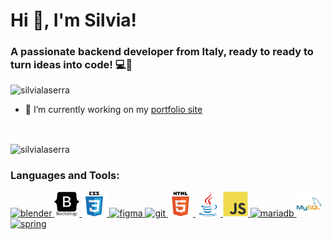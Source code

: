 <h1>Hi 👋, I'm Silvia!</h1>
<h3>A passionate backend developer from Italy, ready to ready to turn ideas into code! 💻🚀</h3>
<p align="left"> <img src="https://komarev.com/ghpvc/?username=silvialaserra&label=Profile%20views&color=0e75b6&style=flat" alt="silvialaserra" /> </p>

- 🔭 I’m currently working on my [portfolio site](#)

<!--- 🌱 I’m currently learning **asd**-->

<!--- 👯 I’m looking to collaborate on [project](#)-->

<!--- 🤝 I’m looking for help with [project](#)-->

<!--- 👨‍💻 All of my projects are available at [asd](asd)-->

<!--- 📝 I regularly write articles on [asd](asd)-->

<!--- 💬 Ask me about **asd**-->

<!--- 📫 How to reach me **asd**-->

<br>

<p><img align="center" src="https://github-readme-stats.vercel.app/api/top-langs?username=silvialaserra&show_icons=true&locale=en&layout=compact" alt="silvialaserra" /></p>

<h3 align="left">Languages and Tools:</h3>
<p align="left"> <a href="https://www.blender.org/" target="_blank" rel="noreferrer"> <img src="https://download.blender.org/branding/community/blender_community_badge_white.svg" alt="blender" width="40" height="40"/> </a> <a href="https://getbootstrap.com" target="_blank" rel="noreferrer"> <img src="https://raw.githubusercontent.com/devicons/devicon/master/icons/bootstrap/bootstrap-plain-wordmark.svg" alt="bootstrap" width="40" height="40"/> </a> <a href="https://www.w3schools.com/css/" target="_blank" rel="noreferrer"> <img src="https://raw.githubusercontent.com/devicons/devicon/master/icons/css3/css3-original-wordmark.svg" alt="css3" width="40" height="40"/> </a> <a href="https://www.figma.com/" target="_blank" rel="noreferrer"> <img src="https://www.vectorlogo.zone/logos/figma/figma-icon.svg" alt="figma" width="40" height="40"/> </a> <a href="https://git-scm.com/" target="_blank" rel="noreferrer"> <img src="https://www.vectorlogo.zone/logos/git-scm/git-scm-icon.svg" alt="git" width="40" height="40"/> </a> <a href="https://www.w3.org/html/" target="_blank" rel="noreferrer"> <img src="https://raw.githubusercontent.com/devicons/devicon/master/icons/html5/html5-original-wordmark.svg" alt="html5" width="40" height="40"/> </a> <a href="https://www.java.com" target="_blank" rel="noreferrer"> <img src="https://raw.githubusercontent.com/devicons/devicon/master/icons/java/java-original.svg" alt="java" width="40" height="40"/> </a> <a href="https://developer.mozilla.org/en-US/docs/Web/JavaScript" target="_blank" rel="noreferrer"> <img src="https://raw.githubusercontent.com/devicons/devicon/master/icons/javascript/javascript-original.svg" alt="javascript" width="40" height="40"/> </a> <a href="https://mariadb.org/" target="_blank" rel="noreferrer"> <img src="https://www.vectorlogo.zone/logos/mariadb/mariadb-icon.svg" alt="mariadb" width="40" height="40"/> </a> <a href="https://www.mysql.com/" target="_blank" rel="noreferrer"> <img src="https://raw.githubusercontent.com/devicons/devicon/master/icons/mysql/mysql-original-wordmark.svg" alt="mysql" width="40" height="40"/> </a> <a href="https://spring.io/" target="_blank" rel="noreferrer"> <img src="https://www.vectorlogo.zone/logos/springio/springio-icon.svg" alt="spring" width="40" height="40"/> </a> </p>

<br>

<!--
TROFEI
<p align="left"> <a href="https://github.com/ryo-ma/github-profile-trophy"><img src="https://github-profile-trophy.vercel.app/?username=silvialaserra" alt="silvialaserra" /></a> </p>
-->

<!--
KO-FI
<p><a href="https://ko-fi.com/silvialaserra"> <img align="left" src="https://cdn.ko-fi.com/cdn/kofi3.png?v=3" height="50" width="210" alt="ko-fi" /></a></p><br><br>
-->

<!--
GENERATOR PROFILO
https://rahuldkjain.github.io/gh-profile-readme-generator/
-->

<!---
silvialaserra/silvialaserra is a ✨ special ✨ repository because its `README.md` (this file) appears on your GitHub profile.
You can click the Preview link to take a look at your changes.
--->
